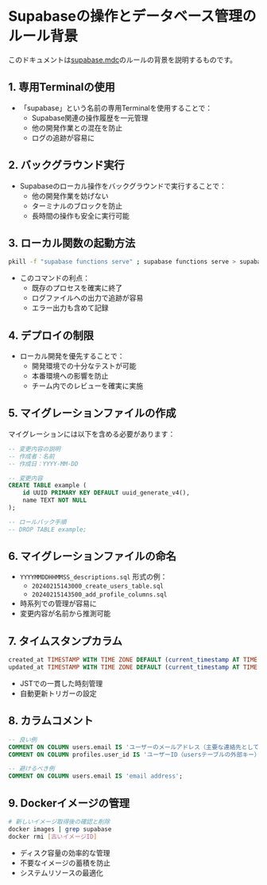 # Supabaseの操作とデータベース管理のルール背景

このドキュメントは[supabase.mdc](./../rules/supabase.mdc)のルールの背景を説明するものです。

## 1. 専用Terminalの使用
- 「supabase」という名前の専用Terminalを使用することで：
  - Supabase関連の操作履歴を一元管理
  - 他の開発作業との混在を防止
  - ログの追跡が容易に

## 2. バックグラウンド実行
- Supabaseのローカル操作をバックグラウンドで実行することで：
  - 他の開発作業を妨げない
  - ターミナルのブロックを防止
  - 長時間の操作も安全に実行可能

## 3. ローカル関数の起動方法
```bash
pkill -f "supabase functions serve" ; supabase functions serve > supabase/functions.log 2>&1 &
```
- このコマンドの利点：
  - 既存のプロセスを確実に終了
  - ログファイルへの出力で追跡が容易
  - エラー出力も含めて記録

## 4. デプロイの制限
- ローカル開発を優先することで：
  - 開発環境での十分なテストが可能
  - 本番環境への影響を防止
  - チーム内でのレビューを確実に実施

## 5. マイグレーションファイルの作成
マイグレーションには以下を含める必要があります：
```sql
-- 変更内容の説明
-- 作成者：名前
-- 作成日：YYYY-MM-DD

-- 変更内容
CREATE TABLE example (
    id UUID PRIMARY KEY DEFAULT uuid_generate_v4(),
    name TEXT NOT NULL
);

-- ロールバック手順
-- DROP TABLE example;
```

## 6. マイグレーションファイルの命名
- `YYYYMMDDHHMMSS_descriptions.sql` 形式の例：
  - `20240215143000_create_users_table.sql`
  - `20240215143500_add_profile_columns.sql`
- 時系列での管理が容易に
- 変更内容が名前から推測可能

## 7. タイムスタンプカラム
```sql
created_at TIMESTAMP WITH TIME ZONE DEFAULT (current_timestamp AT TIME ZONE 'JST' AT TIME ZONE 'Asia/Tokyo') NOT NULL,
updated_at TIMESTAMP WITH TIME ZONE DEFAULT (current_timestamp AT TIME ZONE 'JST' AT TIME ZONE 'Asia/Tokyo') NOT NULL
```
- JSTでの一貫した時刻管理
- 自動更新トリガーの設定

## 8. カラムコメント
```sql
-- 良い例
COMMENT ON COLUMN users.email IS 'ユーザーのメールアドレス（主要な連絡先として使用）';
COMMENT ON COLUMN profiles.user_id IS 'ユーザーID（usersテーブルの外部キー）';

-- 避けるべき例
COMMENT ON COLUMN users.email IS 'email address';
```

## 9. Dockerイメージの管理
```bash
# 新しいイメージ取得後の確認と削除
docker images | grep supabase
docker rmi [古いイメージID]
```
- ディスク容量の効率的な管理
- 不要なイメージの蓄積を防止
- システムリソースの最適化 

